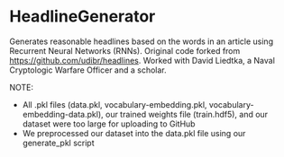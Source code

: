# HeadlineGenerator
Generates reasonable headlines based on the words in an article using Recurrent Neural Networks (RNNs). Original code forked from https://github.com/udibr/headlines. Worked with David Liedtka, a Naval Cryptologic Warfare Officer and a scholar.

NOTE:
- All .pkl files (data.pkl, vocabulary-embedding.pkl, vocabulary-embedding-data.pkl), our trained weights file (train.hdf5), and our dataset were too large for uploading to GitHub
- We preprocessed our dataset into the data.pkl file using our generate_pkl script
